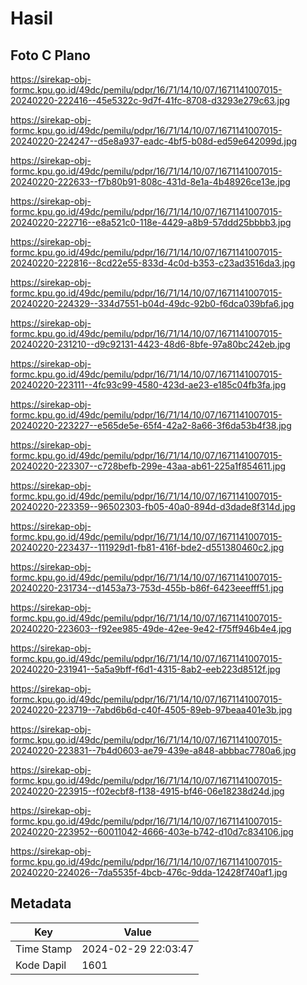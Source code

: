 # Hasil

## Foto C Plano

https://sirekap-obj-formc.kpu.go.id/49dc/pemilu/pdpr/16/71/14/10/07/1671141007015-20240220-222416--45e5322c-9d7f-41fc-8708-d3293e279c63.jpg

https://sirekap-obj-formc.kpu.go.id/49dc/pemilu/pdpr/16/71/14/10/07/1671141007015-20240220-224247--d5e8a937-eadc-4bf5-b08d-ed59e642099d.jpg

https://sirekap-obj-formc.kpu.go.id/49dc/pemilu/pdpr/16/71/14/10/07/1671141007015-20240220-222633--f7b80b91-808c-431d-8e1a-4b48926ce13e.jpg

https://sirekap-obj-formc.kpu.go.id/49dc/pemilu/pdpr/16/71/14/10/07/1671141007015-20240220-222716--e8a521c0-118e-4429-a8b9-57ddd25bbbb3.jpg

https://sirekap-obj-formc.kpu.go.id/49dc/pemilu/pdpr/16/71/14/10/07/1671141007015-20240220-222816--8cd22e55-833d-4c0d-b353-c23ad3516da3.jpg

https://sirekap-obj-formc.kpu.go.id/49dc/pemilu/pdpr/16/71/14/10/07/1671141007015-20240220-224329--334d7551-b04d-49dc-92b0-f6dca039bfa6.jpg

https://sirekap-obj-formc.kpu.go.id/49dc/pemilu/pdpr/16/71/14/10/07/1671141007015-20240220-231210--d9c92131-4423-48d6-8bfe-97a80bc242eb.jpg

https://sirekap-obj-formc.kpu.go.id/49dc/pemilu/pdpr/16/71/14/10/07/1671141007015-20240220-223111--4fc93c99-4580-423d-ae23-e185c04fb3fa.jpg

https://sirekap-obj-formc.kpu.go.id/49dc/pemilu/pdpr/16/71/14/10/07/1671141007015-20240220-223227--e565de5e-65f4-42a2-8a66-3f6da53b4f38.jpg

https://sirekap-obj-formc.kpu.go.id/49dc/pemilu/pdpr/16/71/14/10/07/1671141007015-20240220-223307--c728befb-299e-43aa-ab61-225a1f854611.jpg

https://sirekap-obj-formc.kpu.go.id/49dc/pemilu/pdpr/16/71/14/10/07/1671141007015-20240220-223359--96502303-fb05-40a0-894d-d3dade8f314d.jpg

https://sirekap-obj-formc.kpu.go.id/49dc/pemilu/pdpr/16/71/14/10/07/1671141007015-20240220-223437--111929d1-fb81-416f-bde2-d551380460c2.jpg

https://sirekap-obj-formc.kpu.go.id/49dc/pemilu/pdpr/16/71/14/10/07/1671141007015-20240220-231734--d1453a73-753d-455b-b86f-6423eeefff51.jpg

https://sirekap-obj-formc.kpu.go.id/49dc/pemilu/pdpr/16/71/14/10/07/1671141007015-20240220-223603--f92ee985-49de-42ee-9e42-f75ff946b4e4.jpg

https://sirekap-obj-formc.kpu.go.id/49dc/pemilu/pdpr/16/71/14/10/07/1671141007015-20240220-231941--5a5a9bff-f6d1-4315-8ab2-eeb223d8512f.jpg

https://sirekap-obj-formc.kpu.go.id/49dc/pemilu/pdpr/16/71/14/10/07/1671141007015-20240220-223719--7abd6b6d-c40f-4505-89eb-97beaa401e3b.jpg

https://sirekap-obj-formc.kpu.go.id/49dc/pemilu/pdpr/16/71/14/10/07/1671141007015-20240220-223831--7b4d0603-ae79-439e-a848-abbbac7780a6.jpg

https://sirekap-obj-formc.kpu.go.id/49dc/pemilu/pdpr/16/71/14/10/07/1671141007015-20240220-223915--f02ecbf8-f138-4915-bf46-06e18238d24d.jpg

https://sirekap-obj-formc.kpu.go.id/49dc/pemilu/pdpr/16/71/14/10/07/1671141007015-20240220-223952--60011042-4666-403e-b742-d10d7c834106.jpg

https://sirekap-obj-formc.kpu.go.id/49dc/pemilu/pdpr/16/71/14/10/07/1671141007015-20240220-224026--7da5535f-4bcb-476c-9dda-12428f740af1.jpg


## Metadata

| Key        | Value               |
| ---------- | ------------------- |
| Time Stamp | 2024-02-29 22:03:47 |
| Kode Dapil | 1601                |



